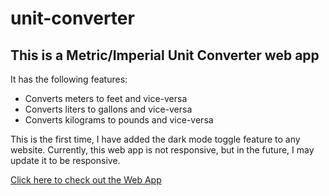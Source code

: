 # unit-converter

## This is a Metric/Imperial Unit Converter web app

It has the following features:
* Converts meters to feet and vice-versa
* Converts liters to gallons and vice-versa
* Converts kilograms to pounds and vice-versa

This is the first time, I have added the dark mode toggle feature to any website.
Currently, this web app is not responsive, but in the future, I may update it to be responsive.

[Click here to check out the Web App](https://newcomer03.github.io/unit-converter/)
